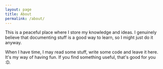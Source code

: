 ```yaml
---
layout: page
title: About
permalink: /about/
---
```


This is a peaceful place where I store my knowledge and ideas. I genuinely believe that documenting stuff is a good way to learn, so I might just do it anyway.

When I have time, I may read some stuff, write some code and leave it here. It's my way of having fun. If you find something useful, that's good for you :D.